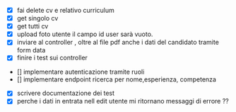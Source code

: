 -[x] fai delete cv e relativo curriculum
-[x] get singolo cv
-[x] get tutti cv
- [x] upload foto utente
  il campo id user sarà vuoto.
- [x] inviare al controller , oltre al file pdf anche i dati del candidato tramite form data
- [x] finire i test sui controller
- [] implementare autenticazione tramite ruoli
- [] implementare endpoint ricerca per nome,esperienza, competenza
- [x] scrivere documentazione dei test
- [x] perche i dati in entrata nell edit utente mi ritornano messaggi di errore ?? 